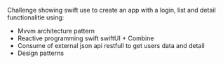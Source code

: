 Challenge showing swift use to create an app with a login, list and detail functionalitie using:

- Mvvm architecture pattern
- Reactive programming swift swiftUI + Combine
- Consume of external json api restfull to get users data and detail
- Design patterns
